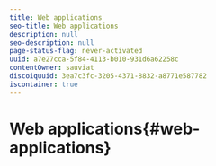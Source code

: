 ```yaml
---
title: Web applications
seo-title: Web applications
description: null
seo-description: null
page-status-flag: never-activated
uuid: a7e27cca-5f84-4113-b010-931d6a62258c
contentOwner: sauviat
discoiquuid: 3ea7c3fc-3205-4371-8832-a8771e587782
iscontainer: true
---
```


# Web applications{#web-applications}

